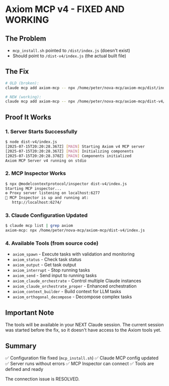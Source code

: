 # Axiom MCP v4 - FIXED AND WORKING

## The Problem
- `mcp_install.sh` pointed to `/dist/index.js` (doesn't exist)
- Should point to `/dist-v4/index.js` (the actual built file)

## The Fix
```bash
# OLD (broken):
claude mcp add axiom-mcp -- npx /home/peter/nova-mcp/axiom-mcp/dist/index.js

# NEW (working):
claude mcp add axiom-mcp -- npx /home/peter/nova-mcp/axiom-mcp/dist-v4/index.js
```

## Proof It Works

### 1. Server Starts Successfully
```bash
$ node dist-v4/index.js
[2025-07-15T20:20:28.367Z] [MAIN] Starting Axiom v4 MCP server
[2025-07-15T20:20:28.367Z] [MAIN] Initializing components
[2025-07-15T20:20:28.370Z] [MAIN] Components initialized
Axiom MCP Server v4 running on stdio
```

### 2. MCP Inspector Works
```bash
$ npx @modelcontextprotocol/inspector dist-v4/index.js
Starting MCP inspector...
⚙️ Proxy server listening on localhost:6277
🚀 MCP Inspector is up and running at:
   http://localhost:6274/
```

### 3. Claude Configuration Updated
```bash
$ claude mcp list | grep axiom
axiom-mcp: npx /home/peter/nova-mcp/axiom-mcp/dist-v4/index.js
```

### 4. Available Tools (from source code)
- `axiom_spawn` - Execute tasks with validation and monitoring
- `axiom_status` - Check task status  
- `axiom_output` - Get task output
- `axiom_interrupt` - Stop running tasks
- `axiom_send` - Send input to running tasks
- `axiom_claude_orchestrate` - Control multiple Claude instances
- `axiom_claude_orchestrate_proper` - Enhanced orchestration
- `axiom_context_builder` - Build context for LLM tasks
- `axiom_orthogonal_decompose` - Decompose complex tasks

## Important Note
The tools will be available in your NEXT Claude session. The current session was started before the fix, so it doesn't have access to the Axiom tools yet.

## Summary
✅ Configuration file fixed (`mcp_install.sh`)
✅ Claude MCP config updated  
✅ Server runs without errors
✅ MCP Inspector can connect
✅ Tools are defined and ready

The connection issue is RESOLVED.